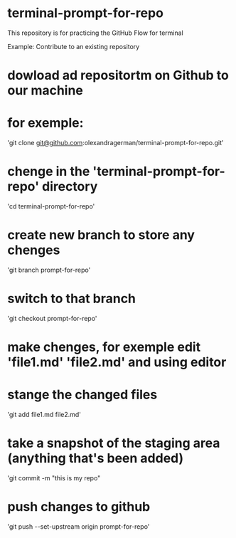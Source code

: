 # terminal-prompt-for-repo
This repository is for practicing the GitHub Flow for terminal

Example: Contribute to an existing repository
# dowload ad repositortm on Github  to our machine
# for exemple:
   'git clone git@github.com:olexandragerman/terminal-prompt-for-repo.git'
# chenge in the 'terminal-prompt-for-repo' directory
   'cd terminal-prompt-for-repo'
# create new branch to store any chenges
   'git branch  prompt-for-repo'
# switch to that branch 
   'git checkout prompt-for-repo'
# make chenges, for exemple  edit 'file1.md'  'file2.md' and using editor
# stange the changed files
   'git add file1.md file2.md'
# take a snapshot of the staging area (anything that's been added)
   'git commit -m "this is my repo"
# push changes to github
   'git push --set-upstream origin prompt-for-repo'
